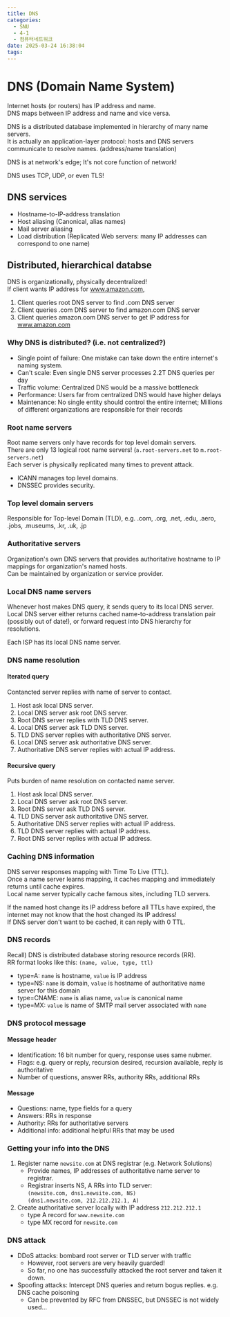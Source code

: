 ```yaml
---
title: DNS
categories:
  - SNU
  - 4-1
  - 컴퓨터네트워크
date: 2025-03-24 16:38:04
tags:
---
```


# DNS (Domain Name System)

Internet hosts (or routers) has IP address and name.  
DNS maps between IP address and name and vice versa.

DNS is a distributed database implemented in hierarchy of many name servers.  
It is actually an application-layer protocol: hosts and DNS servers communicate to resolve names. (address/name translation)

DNS is at network's edge; It's not core function of network!

DNS uses TCP, UDP, or even TLS!

## DNS services

- Hostname-to-IP-address translation
- Host aliasing (Canonical, alias names)
- Mail server aliasing
- Load distribution (Replicated Web servers: many IP addresses can correspond to one name)

## Distributed, hierarchical databse

DNS is organizationally, physically decentralized!  
If client wants IP address for www.amazon.com,

1. Client queries root DNS server to find .com DNS server
1. Client queries .com DNS server to find amazon.com DNS server
1. Client queries amazon.com DNS server to get IP address for www.amazon.com

### Why DNS is distributed? (i.e. not centralized?)

- Single point of failure: One mistake can take down the entire internet's naming system.
- Can't scale: Even single DNS server processes 2.2T DNS queries per day
- Traffic volume: Centralized DNS would be a massive bottleneck
- Performance: Users far from centralized DNS would have higher delays
- Maintenance: No single entity should control the entire internet; Millions of different organizations are responsible for their records

### Root name servers

Root name servers only have records for top level domain servers.  
There are only 13 logical root name servers! (`a.root-servers.net` to `m.root-servers.net`)  
Each server is physically replicated many times to prevent attack.

- ICANN manages top level domains.
- DNSSEC provides security.

### Top level domain servers

Responsible for Top-level Domain (TLD), e.g. .com, .org, .net, .edu, .aero, .jobs, .museums, .kr, .uk, .jp

### Authoritative servers

Organization's own DNS servers that provides authoritative hostname to IP mappings for organization's named hosts.  
Can be maintained by organization or service provider.

### Local DNS name servers

Whenever host makes DNS query, it sends query to its local DNS server.  
Local DNS server either returns cached name-to-address translation pair (possibly out of date!), or forward request into DNS hierarchy for resolutions.

Each ISP has its local DNS name server.

### DNS name resolution

#### Iterated query

Contancted server replies with name of server to contact.

1. Host ask local DNS server.
1. Local DNS server ask root DNS server.
1. Root DNS server replies with TLD DNS server.
1. Local DNS server ask TLD DNS server.
1. TLD DNS server replies with authoritative DNS server.
1. Local DNS server ask authoritative DNS server.
1. Authoritative DNS server replies with actual IP address.

#### Recursive query

Puts burden of name resolution on contacted name server.

1. Host ask local DNS server.
1. Local DNS server ask root DNS server.
1. Root DNS server ask TLD DNS server.
1. TLD DNS server ask authoritative DNS server.
1. Authoritative DNS server replies with actual IP address.
1. TLD DNS server replies with actual IP address.
1. Root DNS server replies with actual IP address.

### Caching DNS information

DNS server responses mapping with Time To Live (TTL).  
Once a name server learns mapping, it caches mapping and immediately returns until cache expires.  
Local name server typically cache famous sites, including TLD servers.

If the named host change its IP address before all TTLs have expired, the internet may not know that the host changed its IP address!  
If DNS server don't want to be cached, it can reply with 0 TTL.

### DNS records

Recall) DNS is distributed database storing resource records (RR).  
RR format looks like this: `(name, value, type, ttl)`

- type=A: `name` is hostname, `value` is IP address
- type=NS: `name` is domain, `value` is hostname of authoritative name server for this domain
- type=CNAME: `name` is alias name, `value` is canonical name
- type=MX: `value` is name of SMTP mail server associated with `name`

### DNS protocol message

#### Message header

- Identification: 16 bit number for query, response uses same nubmer.
- Flags: e.g. query or reply, recursion desired, recursion available, reply is authoritative
- Number of questions, answer RRs, authority RRs, additional RRs

#### Message

- Questions: name, type fields for a query
- Answers: RRs in response
- Authority: RRs for authoritative servers
- Additional info: additional helpful RRs that may be used

### Getting your info into the DNS

1. Register name `newsite.com` at DNS registrar (e.g. Network Solutions)
    - Provide names, IP addresses of authoritative name server to registrar.
    - Registrar inserts NS, A RRs into TLD server:  
      `(newsite.com, dns1.newsite.com, NS)`  
      `(dns1.newsite.com, 212.212.212.1, A)`
1. Create authoritative server locally with IP address `212.212.212.1`
    - type A record for `www.newsite.com`
    - type MX record for `newsite.com`

### DNS attack

- DDoS attacks: bombard root server or TLD server with traffic  
  - However, root servers are very heavily guarded!
  - So far, no one has successfully attacked the root server and taken it down.
- Spoofing attacks: Intercept DNS queries and return bogus replies. e.g. DNS cache poisoning
  - Can be prevented by RFC from DNSSEC, but DNSSEC is not widely used...
